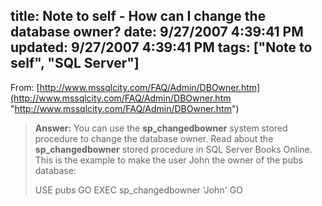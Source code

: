 title: Note to self - How can I change the database owner?
date: 9/27/2007 4:39:41 PM
updated: 9/27/2007 4:39:41 PM
tags: ["Note to self", "SQL Server"]
---
From: [http://www.mssqlcity.com/FAQ/Admin/DBOwner.htm](http://www.mssqlcity.com/FAQ/Admin/DBOwner.htm "http://www.mssqlcity.com/FAQ/Admin/DBOwner.htm")

> **Answer:**
> You can use the **sp_changedbowner** system stored procedure to change the database owner.
> Read about the **sp_changedbowner** stored procedure in SQL Server Books Online.
> This is the example to make the user John the owner of the pubs database:
> 
> USE pubs
GO
EXEC sp_changedbowner 'John'
GO
